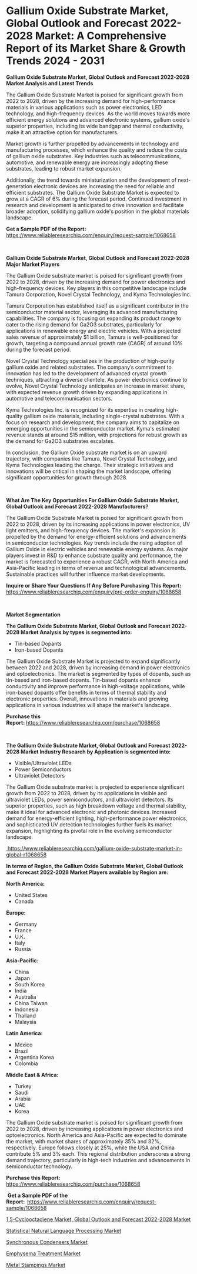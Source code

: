 <p><h1>Gallium Oxide Substrate Market, Global Outlook and Forecast 2022-2028 Market: A Comprehensive Report of its Market Share & Growth Trends 2024 - 2031</h1></p><p><strong>Gallium Oxide Substrate Market, Global Outlook and Forecast 2022-2028 Market Analysis and Latest Trends</strong></p>
<p><p>The Gallium Oxide Substrate Market is poised for significant growth from 2022 to 2028, driven by the increasing demand for high-performance materials in various applications such as power electronics, LED technology, and high-frequency devices. As the world moves towards more efficient energy solutions and advanced electronic systems, gallium oxide's superior properties, including its wide bandgap and thermal conductivity, make it an attractive option for manufacturers.</p><p>Market growth is further propelled by advancements in technology and manufacturing processes, which enhance the quality and reduce the costs of gallium oxide substrates. Key industries such as telecommunications, automotive, and renewable energy are increasingly adopting these substrates, leading to robust market expansion. </p><p>Additionally, the trend towards miniaturization and the development of next-generation electronic devices are increasing the need for reliable and efficient substrates. The Gallium Oxide Substrate Market is expected to grow at a CAGR of 6% during the forecast period. Continued investment in research and development is anticipated to drive innovation and facilitate broader adoption, solidifying gallium oxide's position in the global materials landscape.</p></p>
<p><strong>Get a Sample PDF of the Report:&nbsp;</strong> <a href="https://www.reliableresearchiq.com/enquiry/request-sample/1068658">https://www.reliableresearchiq.com/enquiry/request-sample/1068658</a></p>
<p>&nbsp;</p>
<p><strong>Gallium Oxide Substrate Market, Global Outlook and Forecast 2022-2028 Major Market Players</strong></p>
<p><p>The Gallium Oxide substrate market is poised for significant growth from 2022 to 2028, driven by the increasing demand for power electronics and high-frequency devices. Key players in this competitive landscape include Tamura Corporation, Novel Crystal Technology, and Kyma Technologies Inc.</p><p>Tamura Corporation has established itself as a significant contributor in the semiconductor material sector, leveraging its advanced manufacturing capabilities. The company is focusing on expanding its product range to cater to the rising demand for Ga2O3 substrates, particularly for applications in renewable energy and electric vehicles. With a projected sales revenue of approximately $1 billion, Tamura is well-positioned for growth, targeting a compound annual growth rate (CAGR) of around 10% during the forecast period.</p><p>Novel Crystal Technology specializes in the production of high-purity gallium oxide and related substrates. The company’s commitment to innovation has led to the development of advanced crystal growth techniques, attracting a diverse clientele. As power electronics continue to evolve, Novel Crystal Technology anticipates an increase in market share, with expected revenue growth driven by expanding applications in automotive and telecommunication sectors.</p><p>Kyma Technologies Inc. is recognized for its expertise in creating high-quality gallium oxide materials, including single-crystal substrates. With a focus on research and development, the company aims to capitalize on emerging opportunities in the semiconductor market. Kyma's estimated revenue stands at around $15 million, with projections for robust growth as the demand for Ga2O3 substrates escalates.</p><p>In conclusion, the Gallium Oxide substrate market is on an upward trajectory, with companies like Tamura, Novel Crystal Technology, and Kyma Technologies leading the charge. Their strategic initiatives and innovations will be critical in shaping the market landscape, offering significant opportunities for growth through 2028.</p></p>
<p>&nbsp;</p>
<p><strong>What Are The Key Opportunities For Gallium Oxide Substrate Market, Global Outlook and Forecast 2022-2028 Manufacturers?</strong></p>
<p><p>The Gallium Oxide Substrate Market is poised for significant growth from 2022 to 2028, driven by its increasing applications in power electronics, UV light emitters, and high-frequency devices. The market's expansion is propelled by the demand for energy-efficient solutions and advancements in semiconductor technologies. Key trends include the rising adoption of Gallium Oxide in electric vehicles and renewable energy systems. As major players invest in R&D to enhance substrate quality and performance, the market is forecasted to experience a robust CAGR, with North America and Asia-Pacific leading in terms of revenue and technological advancements. Sustainable practices will further influence market developments.</p></p>
<p><strong>Inquire or Share Your Questions If Any Before Purchasing This Report:</strong> <a href="https://www.reliableresearchiq.com/enquiry/pre-order-enquiry/1068658">https://www.reliableresearchiq.com/enquiry/pre-order-enquiry/1068658</a></p>
<p>&nbsp;</p>
<p><strong>Market Segmentation</strong></p>
<p><strong>The Gallium Oxide Substrate Market, Global Outlook and Forecast 2022-2028 Market Analysis by types is segmented into:</strong></p>
<p><ul><li>Tin-based Dopants</li><li>Iron-based Dopants</li></ul></p>
<p><p>The Gallium Oxide Substrate Market is projected to expand significantly between 2022 and 2028, driven by increasing demand in power electronics and optoelectronics. The market is segmented by types of dopants, such as tin-based and iron-based dopants. Tin-based dopants enhance conductivity and improve performance in high-voltage applications, while iron-based dopants offer benefits in terms of thermal stability and electronic properties. Overall, innovations in materials and growing applications in various industries will shape the market's landscape.</p></p>
<p><strong>Purchase this Report:&nbsp;</strong><a href="https://www.reliableresearchiq.com/purchase/1068658">https://www.reliableresearchiq.com/purchase/1068658</a></p>
<p>&nbsp;</p>
<p><strong>The Gallium Oxide Substrate Market, Global Outlook and Forecast 2022-2028 Market Industry Research by Application is segmented into:</strong></p>
<p><ul><li>Visible/Ultraviolet LEDs</li><li>Power Semiconductors</li><li>Ultraviolet Detectors</li></ul></p>
<p><p>The Gallium Oxide substrate market is projected to experience significant growth from 2022 to 2028, driven by its applications in visible and ultraviolet LEDs, power semiconductors, and ultraviolet detectors. Its superior properties, such as high breakdown voltage and thermal stability, make it ideal for advanced electronic and photonic devices. Increased demand for energy-efficient lighting, high-performance power electronics, and sophisticated UV detection technologies further fuels its market expansion, highlighting its pivotal role in the evolving semiconductor landscape.</p></p>
<p><a href="https://www.reliableresearchiq.com/gallium-oxide-substrate-market-in-global-r1068658">&nbsp;https://www.reliableresearchiq.com/gallium-oxide-substrate-market-in-global-r1068658</a></p>
<p><strong>In terms of Region, the Gallium Oxide Substrate Market, Global Outlook and Forecast 2022-2028 Market Players available by Region are:</strong></p>
<p>
    <p> <strong> North America: </strong>
        <ul>
            <li>United States</li>
            <li>Canada</li>
        </ul>
        </p> 
    <p> <strong> Europe: </strong>
        <ul>
            <li>Germany</li>
            <li>France</li>
            <li>U.K.</li>
            <li>Italy</li>
            <li>Russia</li>
        </ul>
        </p> 
    <p> <strong> Asia-Pacific: </strong>
        <ul>
            <li>China</li>
            <li>Japan</li>
            <li>South Korea</li>
            <li>India</li>
            <li>Australia</li>
            <li>China Taiwan</li>
            <li>Indonesia</li>
            <li>Thailand</li>
            <li>Malaysia</li>
        </ul>
        </p> 
    <p> <strong> Latin America: </strong>
        <ul>
            <li>Mexico</li>
            <li>Brazil</li>
            <li>Argentina Korea</li>
            <li>Colombia</li>
        </ul>
        </p> 
    <p> <strong> Middle East & Africa: </strong>
        <ul>
            <li>Turkey</li>
            <li>Saudi</li>
            <li>Arabia</li>
            <li>UAE</li>
            <li>Korea</li>
        </ul>
    </p>
    </p>
<p><p>The Gallium Oxide substrate market is poised for significant growth from 2022 to 2028, driven by increasing applications in power electronics and optoelectronics. North America and Asia-Pacific are expected to dominate the market, with market shares of approximately 35% and 32%, respectively. Europe follows closely at 25%, while the USA and China contribute 5% and 3% each. This regional distribution underscores a strong demand trajectory, particularly in high-tech industries and advancements in semiconductor technology.</p></p>
<p><strong>Purchase this Report: </strong><a href="https://www.reliableresearchiq.com/purchase/1068658">https://www.reliableresearchiq.com/purchase/1068658</a></p>
<p>&nbsp;<strong>Get a Sample PDF of the Report:&nbsp;&nbsp;</strong><a href="https://www.reliableresearchiq.com/enquiry/request-sample/1068658">https://www.reliableresearchiq.com/enquiry/request-sample/1068658</a></p>
<p><strong></strong></p>
<p><p><a href="https://github.com/dlwlxxqs71/Market-Research-Report-List-1/blob/main/15-cyclooctadiene-market-global-outlook-and-forecast-2022-2028-market.md">1,5-Cyclooctadiene Market, Global Outlook and Forecast 2022-2028 Market</a></p><p><a href="https://www.linkedin.com/pulse/global-perspectives-statistical-natural-language-processing-rnkte?trackingId=nItq8vf8SP%2B5JUdkxK3ECA%3D%3D">Statistical Natural Language Processing Market</a></p><p><a href="https://www.linkedin.com/pulse/global-synchronous-condensers-market-projected-grow-cagr-pf7ce?trackingId=zI%2BxNXy0TjWaXEXzxAcIug%3D%3D">Synchronous Condensers Market</a></p><p><a href="https://www.linkedin.com/pulse/market-forecast-global-emphysema-treatment-trends-impact-analysis-et59c?trackingId=221xPa7DQyukrmMMsh64Yg%3D%3D">Emphysema Treatment Market</a></p><p><a href="https://www.linkedin.com/pulse/global-metal-stampings-market-exploring-share-trends-future-growth-0avtc?trackingId=qpktCrXJTX2pXbBlLR%2BGqQ%3D%3D">Metal Stampings Market</a></p></p>